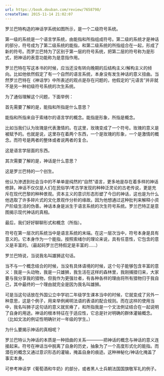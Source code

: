 ```yaml
---
url: https://book.douban.com/review/7658798/
createTime: 2015-11-14 21:02:07
---
```


罗兰巴特构造的神话学系统如图所示，是一个二级符号系统。

第一级的系统是一个语言学系统，由能指和所指组成符号。第二级的系统才是神话的部分，符号成为了第二级系统的能指，和第二级系统的所指组合在一起，形成了新的符号。而罗兰巴特为了区别于第一层的符号系统，把第二层的符号称为是形式，把神话的表意功能称为是意指作用。

罗兰巴特在写这本书的时候，应当还没有转向晚期的后结构主义/解构主义的倾向。比如他依然假定了有一个自然的语言系统，本身没有发生神话的意义扭曲。当然罗兰巴特在《神话学》中所表述的观点是存在问题的，他假定的“元语言”并非就不是另一种初级符号系统的次生系统。

为了通俗理解这个问题，下面举例：

首先需要了解的是，能指和所指是什么意思？

能指和所指来自于索绪尔的语言学的概念。能指是形象，所指是概念。

比如当我们认为玫瑰是代表激情的。在这里，玫瑰变成了一个符号。玫瑰的意义是被赋予的。也就是说，这里存在着两个东西，一个是玫瑰的形象，一个是激情的概念。而符号是两者的整体或者说两者的复合。

这是语言学层面的东西。

其次需要了解的是，神话是什么意思？

这是罗兰巴特的一个创生。

他认为渗透到社会当中的不单单是纯然的“自然”语言，更多地是存在着多样的神话修辞。神话不仅仅是人们在民俗学/考古学发现的种种泛灵论的古老传说，更是充斥在现代巴黎的种种景观。资本主义的意识形态形塑了今日的神话，这也是为什么他选取了许多碎片式的文化景观作分析的缘故。因为他想通过这种批判来解释小资产阶级生活的伪善。神话本身是派生于语言系统的次生符号系统。罗兰巴特正是意图揭示现代神话的真相。

最后，我们好好聊聊形式和概念（所指）。

符号在第一层次的系统当中是语言系统的末端。在这一层次当中，符号本身是具有意义的。它本身作为一个能指，按照索绪尔的理论来说，具有任意性，它包含的意义是丰富的。（最起码罗兰巴特假定是丰富的......）

罗兰巴特说，当说我名叫雄狮这句话。

当不与一个概念结合的时候，当没有具体语境的时候，这个句子能够包含丰富的意义：我是一头动物，我是一只雄狮，我生活在这样的森林里，我刚捕猎归来，大家要与我分享我的猎物，但我作为更强壮者，有各种各样的理由将所有猎物归于我自己，其中最终的一个理由就完全是因为我名叫雄狮。

可是当这句话放在外国公立中学初二年级学生课本当中的时候，它就变成了另外一种意思，这是个例子，用来举例阐明法语的表语的配合规则。而在这样的使用当中，我名叫狮子这句话的意义就贫瘠了，和所指我是一个文法例证结合在一起说明了自身的用途。神话的根本特征在于适应性，它总是针对明确的群体灌输概念。（比如文法的例证性明确针对一年级的学生。）

为什么要揭示神话的真相呢？

罗兰巴特认为神话的本质是一种扭曲的关系————把神话的概念与神话的意义连接起来。符号在神话当中脱离了自身的历史，抽象为了一个高度形式化的能指。而潜在的概念又通过意识形态的灌输，掩盖自身的痕迹。这种神秘化/神话化掩盖了事实本身。

可参考神话学《葡萄酒和牛奶》的部分，或者黑人士兵朝法国国旗敬军礼的例子。